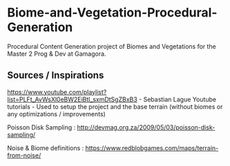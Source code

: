 # Biome-and-Vegetation-Procedural-Generation
Procedural Content Generation project of Biomes and Vegetations for the Master 2 Prog &amp; Dev at Gamagora.









## Sources / Inspirations

https://www.youtube.com/playlist?list=PLFt_AvWsXl0eBW2EiBtl_sxmDtSgZBxB3 - Sebastian Lague Youtube tutorials - Used to setup the project and the base terrain (without biomes or any optimizations / improvements)

Poisson Disk Sampling : http://devmag.org.za/2009/05/03/poisson-disk-sampling/

Noise & Biome definitions : https://www.redblobgames.com/maps/terrain-from-noise/